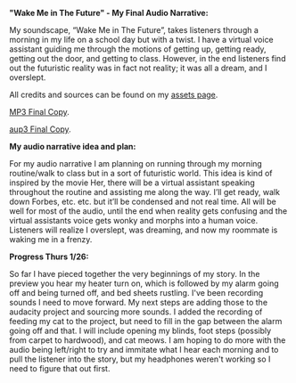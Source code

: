 **"Wake Me in The Future" - My Final Audio Narrative:**

My soundscape, “Wake Me in The Future”, takes listeners through a morning in my life on a school day but with a twist. I have a virtual voice assistant guiding me through the motions of getting up, getting ready, getting out the door, and getting to class. However, in the end listeners find out the futuristic reality was in fact not reality; it was all a dream, and I overslept.

All credits and sources can be found on my [assets page](https://github.com/jordanmarch/audio-narrative-2023spring/blob/main/assets.md).

[MP3 Final Copy](https://github.com/jordanmarch/audio-narrative-2023spring/blob/main/audionarrative.mp3).

[aup3 Final Copy](https://github.com/jordanmarch/audio-narrative-2023spring/blob/main/audionarrative.aup3).

**My audio narrative idea and plan:**

For my audio narrative I am planning on running through my morning routine/walk to class but in a sort of futuristic world. This idea is kind of inspired by the movie Her, there will be a virtual assistant speaking throughout the routine and assisting me along the way. I’ll get ready, walk down Forbes, etc. etc. but it’ll be condensed and not real time. All will be well for most of the audio, until the end when reality gets confusing and the virtual assistants voice gets wonky and morphs into a human voice. Listeners will realize I overslept, was dreaming, and now my roommate is waking me in a frenzy. 

**Progress Thurs 1/26:**

So far I have pieced together the very beginnings of my story. In the preview you hear my heater turn on, which is followed by my alarm going off and being turned off, and bed sheets rustling. I've been recording sounds I need to move forward. My next steps are adding those to the audacity project and sourcing more sounds. I added the recording of feeding my cat to the project, but need to fill in the gap between the alarm going off and that. I will include opening my blinds, foot steps (possibly from carpet to hardwood), and cat meows. I am hoping to do more with the audio being left/right to try and immitate what I hear each morning and to pull the listener into the story, but my headphones weren't working so I need to figure that out first. 
